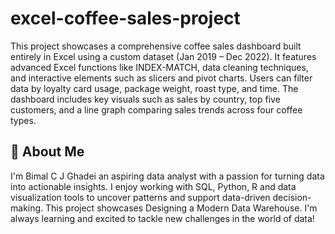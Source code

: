 # excel-coffee-sales-project
This project showcases a comprehensive coffee sales dashboard built entirely in Excel using a custom dataset (Jan 2019 – Dec 2022). It features advanced Excel functions like INDEX-MATCH, data cleaning techniques, and interactive elements such as slicers and pivot charts. Users can filter data by loyalty card usage, package weight, roast type, and time. The dashboard includes key visuals such as sales by country, top five customers, and a line graph comparing sales trends across four coffee types.

## 🌟 About Me
I'm Bimal C J Ghadei an aspiring data analyst with a passion for turning data into actionable insights. I enjoy working with SQL, Python, R and data visualization tools to uncover patterns and support data-driven decision-making. This project showcases Designing a Modern Data Warehouse. I'm always learning and excited to tackle new challenges in the world of data!
